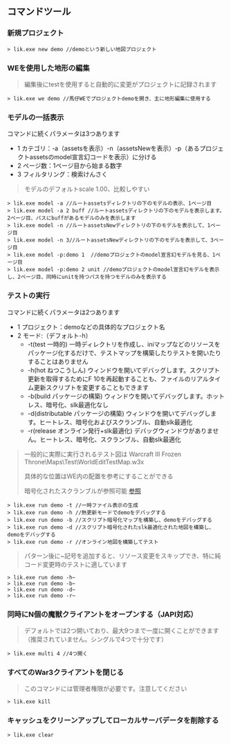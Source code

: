 ## コマンドツール

### 新規プロジェクト

```
> lik.exe new demo //demoという新しい地図プロジェクト
```

### WEを使用した地形の編集

> 編集後にtestを使用すると自動的に変更がプロジェクトに記録されます

```
> lik.exe we demo //馬仔WEでプロジェクトdemoを開き、主に地形編集に使用する
```

### モデルの一括表示

コマンドに続くパラメータは3つあります

* 1 カテゴリ：-a（assetsを表示）-n（assetsNewを表示）-p（あるプロジェクトassetsのmodel宣言幻コードを表示）に分ける
* 2 ページ数：1ページ目から始まる数字
* 3 フィルタリング：検索けんさく

> モデルのデフォルトscale 1.00、比較しやすい

```
> lik.exe model -a //ルートassetsディレクトリの下のモデルの表示、1ページ目
> lik.exe model -a 2 buff //ルートassetsディレクトリの下のモデルを表示します。2ページ目、パスにbuffがあるモデルのみを表示します
> lik.exe model -n //ルートassetsNewディレクトリの下のモデルを表示して、1ページ目
> lik.exe model -n 3//ルートassetsNewディレクトリの下のモデルを表示して、3ページ目
> lik.exe model -p:demo 1  //demoプロジェクトのmodel宣言幻モデルを見る、1ページ目
> lik.exe model -p:demo 2 unit //demoプロジェクトのmodel宣言幻モデルを表示し、2ページ目、同時にunitを持つパスを持つモデルのみを表示する
```

### テストの実行

コマンドに続くパラメータは2つあります

* 1 プロジェクト：demoなどの具体的なプロジェクト名
* 2 モード:（デフォルト-h）
    * -t(test 一時的) 一時ディレクトリを作成し、iniマップなどのリソースをパッケージ化するだけで、テストマップを構築したりテストを開いたりすることはありません
    * -h(hot ねつこうしん) ウィンドウを開いてデバッグします。スクリプト更新を取得するためにF 10を再起動することも、ファイルのリアルタイム更新スクリプトを変更することもできます
    * -b(build パッケージの構築) ウィンドウを開いてデバッグします。ホットレス、暗号化、slk最適化なし
    * -d(distributable パッケージの構築) ウィンドウを開いてデバッグします。ヒートレス、暗号化およびスクランブル、自動slk最適化
    * -r(release オンライン発行+slk最適化) デバッグウィンドウがありません。ヒートレス、暗号化、スクランブル、自動slk最適化

> 一般的に実際に実行されるテスト図は Warcraft III Frozen Throne\Maps\Test\WorldEditTestMap.w3x
>
> 具体的な位置はWE内の配置を参考にすることができる
>
> 暗号化されたスクランブルが参照可能 [参照](https://lik.hunzsig.org/?p=other&n=encrypt)

```
> lik.exe run demo -t //一時ファイル表示の生成
> lik.exe run demo -h //熱更新モードでdemoをデバッグする
> lik.exe run demo -b //スクリプト暗号化マップを構築し、demoをデバッグする
> lik.exe run demo -d //スクリプト暗号化されたslk最適化された地図を構築し、demoをデバッグする
> lik.exe run demo -r //オンライン地図を構築してテスト
```

> パターン後に~記号を追加すると、リソース変更をスキップでき、特に純コード変更時のテストに適しています

```
> lik.exe run demo -h~
> lik.exe run demo -b~
> lik.exe run demo -d~
> lik.exe run demo -r~
```

### 同時にN個の魔獣クライアントをオープンする（JAPI対応）

> デフォルトでは2つ開いており、最大9つまで一度に開くことができます（推奨されていません。シングルで4つで十分です）

```
> lik.exe multi 4 //4つ開く
```

### すべてのWar3クライアントを閉じる

> このコマンドには管理者権限が必要です。注意してください

```
> lik.exe kill
```

### キャッシュをクリーンアップしてローカルサーバデータを削除する

```
> lik.exe clear
```
